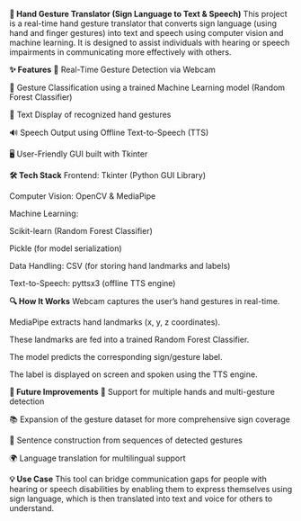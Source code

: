 **🤟 Hand Gesture Translator (Sign Language to Text & Speech)**
This project is a real-time hand gesture translator that converts sign language (using hand and finger gestures) into text and speech using computer vision and machine learning. It is designed to assist individuals with hearing or speech impairments in communicating more effectively with others.

**✨ Features**
🎥 Real-Time Gesture Detection via Webcam

🧠 Gesture Classification using a trained Machine Learning model (Random Forest Classifier)

📝 Text Display of recognized hand gestures

🔊 Speech Output using Offline Text-to-Speech (TTS)

🖥️ User-Friendly GUI built with Tkinter

**🛠️ Tech Stack**
Frontend: Tkinter (Python GUI Library)

Computer Vision: OpenCV & MediaPipe

Machine Learning:

Scikit-learn (Random Forest Classifier)

Pickle (for model serialization)

Data Handling: CSV (for storing hand landmarks and labels)

Text-to-Speech: pyttsx3 (offline TTS engine)

**🔍 How It Works**
Webcam captures the user’s hand gestures in real-time.

MediaPipe extracts hand landmarks (x, y, z coordinates).

These landmarks are fed into a trained Random Forest Classifier.

The model predicts the corresponding sign/gesture label.

The label is displayed on screen and spoken using the TTS engine.

**🚀 Future Improvements**
👐 Support for multiple hands and multi-gesture detection

📚 Expansion of the gesture dataset for more comprehensive sign coverage

🧩 Sentence construction from sequences of detected gestures

🌍 Language translation for multilingual support

**💡 Use Case**
This tool can bridge communication gaps for people with hearing or speech disabilities by enabling them to express themselves using sign language, which is then translated into text and voice for others to understand.
